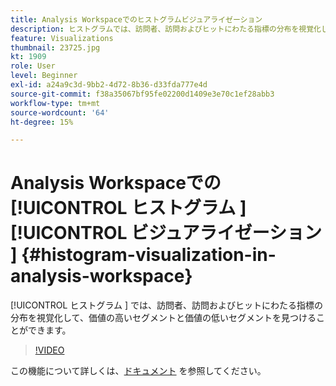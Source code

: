 ```yaml
---
title: Analysis Workspaceでのヒストグラムビジュアライゼーション
description: ヒストグラムでは、訪問者、訪問およびヒットにわたる指標の分布を視覚化して、価値の高いセグメントと価値の低いセグメントを見つけることができます。
feature: Visualizations
thumbnail: 23725.jpg
kt: 1909
role: User
level: Beginner
exl-id: a24a9c3d-9bb2-4d72-8b36-d33fda777e4d
source-git-commit: f38a35067bf95fe02200d1409e3e70c1ef28abb3
workflow-type: tm+mt
source-wordcount: '64'
ht-degree: 15%

---
```


# Analysis Workspaceでの [!UICONTROL  ヒストグラム ][!UICONTROL  ビジュアライゼーション ] {#histogram-visualization-in-analysis-workspace}

[!UICONTROL  ヒストグラム ] では、訪問者、訪問およびヒットにわたる指標の分布を視覚化して、価値の高いセグメントと価値の低いセグメントを見つけることができます。

>[!VIDEO](https://video.tv.adobe.com/v/23725/?quality=12&learn=on)

この機能について詳しくは、[ドキュメント](https://experienceleague.adobe.com/docs/analytics/analyze/analysis-workspace/visualizations/histogram.html?lang=ja) を参照してください。
